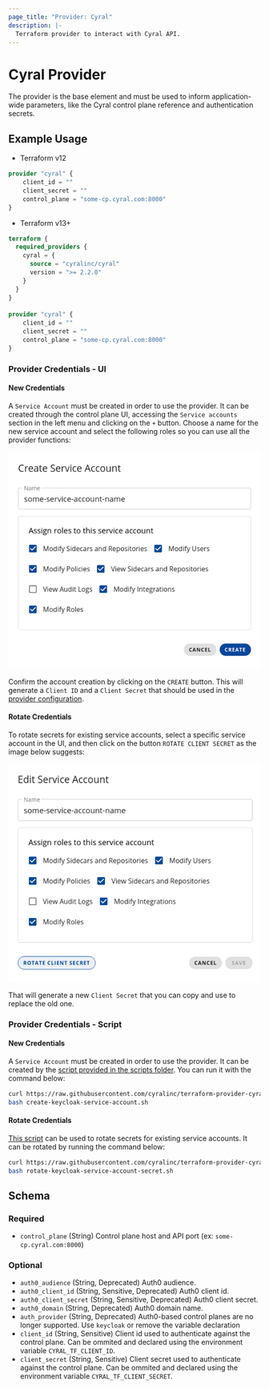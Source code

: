 ```yaml
---
page_title: "Provider: Cyral"
description: |-
  Terraform provider to interact with Cyral API.
---
```


# Cyral Provider

The provider is the base element and must be used to inform application-wide
parameters, like the Cyral control plane reference and authentication secrets.

## Example Usage

- Terraform v12

```terraform
provider "cyral" {
    client_id = ""
    client_secret = ""
    control_plane = "some-cp.cyral.com:8000"
}
```

- Terraform v13+

```terraform
terraform {
  required_providers {
    cyral = {
      source = "cyralinc/cyral"
      version = ">= 2.2.0"
    }
  }
}

provider "cyral" {
    client_id = ""
    client_secret = ""
    control_plane = "some-cp.cyral.com:8000"
}
```

### Provider Credentials - UI

#### New Credentials

A `Service Account` must be created in order to use the provider. It can be created through the control plane UI, accessing the `Service accounts` section in the left menu and clicking on the `+` button. Choose a name for the new service account and select the following roles so you can use all the provider functions:

<img src="https://raw.githubusercontent.com/cyralinc/terraform-provider-cyral/main/images/create_service_account.png">

Confirm the account creation by clicking on the `CREATE` button. This will generate a `Client ID` and a `Client Secret` that should be used in the [provider configuration](#example-usage).

#### Rotate Credentials

To rotate secrets for existing service accounts, select a specific service account in the UI, and then click on the button `ROTATE CLIENT SECRET` as the image below suggests:

<img src="https://raw.githubusercontent.com/cyralinc/terraform-provider-cyral/main/images/rotate_client_secret.png">

That will generate a new `Client Secret` that you can copy and use to replace the old one.

### Provider Credentials - Script

#### New Credentials

A `Service Account` must be created in order to use the provider. It can be created by the [script provided in the scripts folder](../scripts/create-keycloak-service-account.sh). You can run it with the command below:

```bash
curl https://raw.githubusercontent.com/cyralinc/terraform-provider-cyral/main/scripts/create-keycloak-service-account.sh -O
bash create-keycloak-service-account.sh
```

#### Rotate Credentials

[This script](../scripts/rotate-keycloak-service-account-secret.sh) can be used to rotate secrets for existing service accounts. It can be rotated by running the command below:

```bash
curl https://raw.githubusercontent.com/cyralinc/terraform-provider-cyral/main/scripts/rotate-keycloak-service-account-secret.sh -O
bash rotate-keycloak-service-account-secret.sh
```

<!-- schema generated by tfplugindocs -->

## Schema

### Required

- `control_plane` (String) Control plane host and API port (ex: `some-cp.cyral.com:8000`)

### Optional

- `auth0_audience` (String, Deprecated) Auth0 audience.
- `auth0_client_id` (String, Sensitive, Deprecated) Auth0 client id.
- `auth0_client_secret` (String, Sensitive, Deprecated) Auth0 client secret.
- `auth0_domain` (String, Deprecated) Auth0 domain name.
- `auth_provider` (String, Deprecated) Auth0-based control planes are no longer supported. Use `keycloak` or remove the variable declaration
- `client_id` (String, Sensitive) Client id used to authenticate against the control plane. Can be ommited and declared using the environment variable `CYRAL_TF_CLIENT_ID`.
- `client_secret` (String, Sensitive) Client secret used to authenticate against the control plane. Can be ommited and declared using the environment variable `CYRAL_TF_CLIENT_SECRET`.
